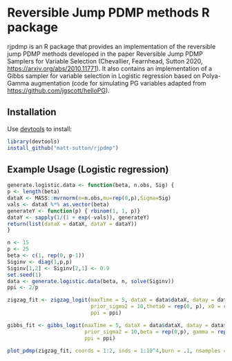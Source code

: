 # Reversible Jump PDMP methods R package

rjpdmp is an R package that provides an implementation of the reversible jump PDMP methods developed in the paper Reversible Jump PDMP Samplers for Variable Selection (Chevallier, Fearnhead, Sutton 2020, https://arxiv.org/abs/2010.11771). It also contains an implementation of a Gibbs sampler for variable selection in Logistic regression based on Polya-Gamma augmentation (code for simulating PG variables adapted from https://github.com/jgscott/helloPG).

Installation
------------

Use [devtools](https://github.com/hadley/devtools) to install:

```R
library(devtools)
install_github("matt-sutton/rjpdmp")
```

Example Usage (Logistic regression)
--------------------------

```R
generate.logistic.data <- function(beta, n.obs, Sig) {
p <- length(beta)
dataX <- MASS::mvrnorm(n=n.obs,mu=rep(0,p),Sigma=Sig)
vals <- dataX %*% as.vector(beta)
generateY <- function(p) { rbinom(1, 1, p)}
dataY <- sapply(1/(1 + exp(-vals)), generateY)
return(list(dataX = dataX, dataY = dataY))
}

n <- 15
p <- 25
beta <- c(1, rep(0, p-1))
Siginv <- diag(1,p,p)
Siginv[1,2] <- Siginv[2,1] <- 0.9
set.seed(1)
data <- generate.logistic.data(beta, n, solve(Siginv))
ppi <- 2/p

zigzag_fit <- zigzag_logit(maxTime = 5, dataX = data$dataX, datay = data$dataY,
                           prior_sigma2 = 10,theta0 = rep(0, p), x0 = rep(0, p), rj_val = 0.6,
                           ppi = ppi)

gibbs_fit <- gibbs_logit(maxTime = 5, dataX = data$dataX, datay = data$dataY,
                         prior_sigma2 = 10,beta = rep(0,p), gamma = rep(0,p),
                         ppi = ppi)

plot_pdmp(zigzag_fit, coords = 1:2, inds = 1:10^4,burn = .1, nsamples = 5*1e4, mcmc_samples = t(gibbs_fit$beta*gibbs_fit$gamma))
```

